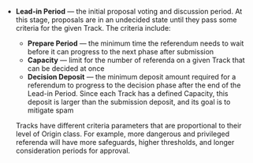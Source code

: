  - **Lead-in Period** — the initial proposal voting and discussion period. At this stage, proposals are in an undecided state until they pass some criteria for the given Track. The criteria include:
    - **Prepare Period** — the minimum time the referendum needs to wait before it can progress to the next phase after submission
    - **Capacity** — limit for the number of referenda on a given Track that can be decided at once
    - **Decision Deposit** — the minimum deposit amount required for a referendum to progress to the decision phase after the end of the Lead-in Period. Since each Track has a defined Capacity, this deposit is larger than the submission deposit, and its goal is to mitigate spam 

    Tracks have different criteria parameters that are proportional to their level of Origin class. For example, more dangerous and privileged referenda will have more safeguards, higher thresholds, and longer consideration periods for approval.